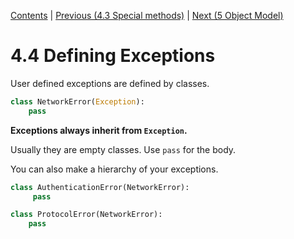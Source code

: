 [Contents](../Contents.md) \| [Previous (4.3 Special methods)](03_Special_methods.md) \| [Next (5 Object Model)](../05_Object_model/00_Overview.md)

# 4.4 Defining Exceptions

User defined exceptions are defined by classes.

```python
class NetworkError(Exception):
    pass
```

**Exceptions always inherit from `Exception`.**

Usually they are empty classes. Use `pass` for the body.

You can also make a hierarchy of your exceptions.

```python
class AuthenticationError(NetworkError):
     pass

class ProtocolError(NetworkError):
    pass
```
